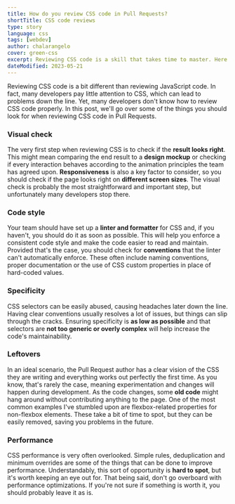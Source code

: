 ```yaml
---
title: How do you review CSS code in Pull Requests?
shortTitle: CSS code reviews
type: story
language: css
tags: [webdev]
author: chalarangelo
cover: green-css
excerpt: Reviewing CSS code is a skill that takes time to master. Here are some tips from my personal experience to help you get started.
dateModified: 2023-05-21
---
```


Reviewing CSS code is a bit different than reviewing JavaScript code. In fact, many developers pay little attention to CSS, which can lead to problems down the line. Yet, many developers don't know how to review CSS code properly. In this post, we'll go over some of the things you should look for when reviewing CSS code in Pull Requests.

### Visual check

The very first step when reviewing CSS is to check if the **result looks right**. This might mean comparing the end result to a **design mockup** or checking if every interaction behaves according to the animation principles the team has agreed upon. **Responsiveness** is also a key factor to consider, so you should check if the page looks right on **different screen sizes**. The visual check is probably the most straightforward and important step, but unfortunately many developers stop there.

### Code style

Your team should have set up a **linter and formatter** for CSS and, if you haven't, you should do it as soon as possible. This will help you enforce a consistent code style and make the code easier to read and maintain. Provided that's the case, you should check for **conventions** that the linter can't automatically enforce. These often include naming conventions, proper documentation or the use of CSS custom properties in place of hard-coded values.

### Specificity

CSS selectors can be easily abused, causing headaches later down the line. Having clear conventions usually resolves a lot of issues, but things can slip through the cracks. Ensuring specificity is **as low as possible** and that selectors are **not too generic or overly complex** will help increase the code's maintainability.

### Leftovers

In an ideal scenario, the Pull Request author has a clear vision of the CSS they are writing and everything works out perfectly the first time. As you know, that's rarely the case, meaning experimentation and changes will happen during development. As the code changes, some **old code** might hang around without contributing anything to the page. One of the most common examples I've stumbled upon are flexbox-related properties for non-flexbox elements. These take a bit of time to spot, but they can be easily removed, saving you problems in the future.

### Performance

CSS performance is very often overlooked. Simple rules, deduplication and minimum overrides are some of the things that can be done to improve performance. Understandably, this sort of opportunity is **hard to spot**, but it's worth keeping an eye out for. That being said, don't go overboard with performance optimizations. If you're not sure if something is worth it, you should probably leave it as is.


